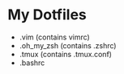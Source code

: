 # My Dotfiles

* .vim (contains vimrc)
* .oh_my_zsh (contains .zshrc)
* .tmux (contains .tmux.conf)
* .bashrc
